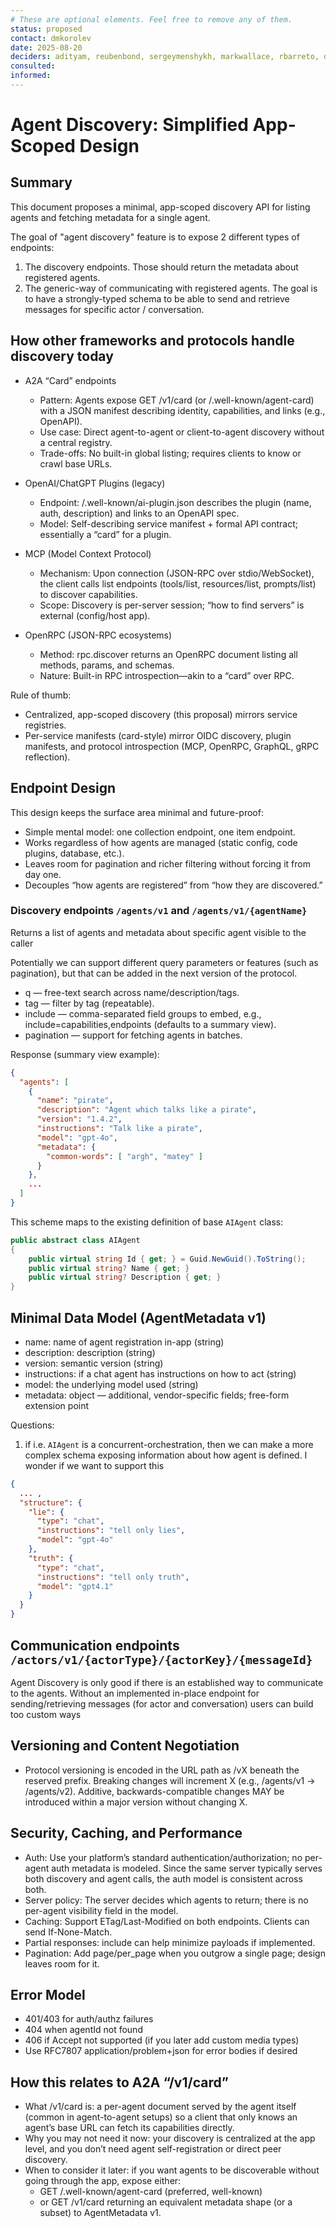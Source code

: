 ```yaml
---
# These are optional elements. Feel free to remove any of them.
status: proposed
contact: dmkorolev
date: 2025-08-20
deciders: adityam, reubenbond, sergeymenshykh, markwallace, rbarreto, dmytrostruk, westey-m, eavanvalkenburg, stephentoub
consulted: 
informed: 
---
```


# Agent Discovery: Simplified App-Scoped Design

## Summary

This document proposes a minimal, app-scoped discovery API for listing agents and fetching metadata for a single agent.

The goal of "agent discovery" feature is to expose 2 different types of endpoints:
  1) The discovery endpoints. Those should return the metadata about registered agents.
  2) The generic-way of communicating with registered agents. The goal is to have a strongly-typed schema to be able to send and retrieve messages for specific actor / conversation.

## How other frameworks and protocols handle discovery today

- A2A “Card” endpoints
  - Pattern: Agents expose GET /v1/card (or /.well-known/agent-card) with a JSON manifest describing identity, capabilities, and links (e.g., OpenAPI).
  - Use case: Direct agent-to-agent or client-to-agent discovery without a central registry.
  - Trade-offs: No built-in global listing; requires clients to know or crawl base URLs.

- OpenAI/ChatGPT Plugins (legacy)
  - Endpoint: /.well-known/ai-plugin.json describes the plugin (name, auth, description) and links to an OpenAPI spec.
  - Model: Self-describing service manifest + formal API contract; essentially a “card” for a plugin.

- MCP (Model Context Protocol)
  - Mechanism: Upon connection (JSON-RPC over stdio/WebSocket), the client calls list endpoints (tools/list, resources/list, prompts/list) to discover capabilities.
  - Scope: Discovery is per-server session; “how to find servers” is external (config/host app).

- OpenRPC (JSON-RPC ecosystems)
  - Method: rpc.discover returns an OpenRPC document listing all methods, params, and schemas.
  - Nature: Built-in RPC introspection—akin to a “card” over RPC.

Rule of thumb:
- Centralized, app-scoped discovery (this proposal) mirrors service registries.
- Per-service manifests (card-style) mirror OIDC discovery, plugin manifests, and protocol introspection (MCP, OpenRPC, GraphQL, gRPC reflection).

## Endpoint Design

This design keeps the surface area minimal and future-proof:
- Simple mental model: one collection endpoint, one item endpoint.
- Works regardless of how agents are managed (static config, code plugins, database, etc.).
- Leaves room for pagination and richer filtering without forcing it from day one.
- Decouples “how agents are registered” from “how they are discovered.”

### Discovery endpoints `/agents/v1` and `/agents/v1/{agentName}`

Returns a list of agents and metadata about specific agent visible to the caller

Potentially we can support different query parameters or features (such as pagination), but that can be added in the next version of the protocol.
- q — free-text search across name/description/tags.
- tag — filter by tag (repeatable).
- include — comma-separated field groups to embed, e.g., include=capabilities,endpoints (defaults to a summary view).
- pagination — support for fetching agents in batches.

Response (summary view example):

```json
{
  "agents": [
    {
      "name": "pirate",
      "description": "Agent which talks like a pirate",
      "version": "1.4.2",
      "instructions": "Talk like a pirate",
      "model": "gpt-4o",
      "metadata": {
        "common-words": [ "argh", "matey" ]
      }
    },
    ...
  ]
}
```

This scheme maps to the existing definition of base `AIAgent` class:
```csharp
public abstract class AIAgent
{
    public virtual string Id { get; } = Guid.NewGuid().ToString();
    public virtual string? Name { get; }
    public virtual string? Description { get; }
}
```

## Minimal Data Model (AgentMetadata v1)

- name: name of agent registration in-app (string)
- description: description (string)
- version: semantic version (string)
- instructions: if a chat agent has instructions on how to act (string)
- model: the underlying model used (string)
- metadata: object — additional, vendor-specific fields; free-form extension point

Questions:
1) if i.e. `AIAgent` is a concurrent-orchestration, then we can make a more complex schema exposing information about how agent is defined. I wonder if we want to support this
```json
{
  ... ,
  "structure": {
    "lie": {
      "type": "chat",
      "instructions": "tell only lies",
      "model": "gpt-4o"
    },
    "truth": {
      "type": "chat",
      "instructions": "tell only truth",
      "model": "gpt4.1"
    }
  }
}
```

## Communication endpoints `/actors/v1/{actorType}/{actorKey}/{messageId}`

Agent Discovery is only good if there is an established way to communicate to the agents. Without an implemented in-place endpoint for sending/retrieving messages (for actor and conversation) users can build too custom ways 

## Versioning and Content Negotiation

- Protocol versioning is encoded in the URL path as /vX beneath the reserved prefix. Breaking changes will increment X (e.g., /agents/v1 -> /agents/v2). Additive, backwards-compatible changes MAY be introduced within a major version without changing X.

## Security, Caching, and Performance

- Auth: Use your platform’s standard authentication/authorization; no per-agent auth metadata is modeled. Since the same server typically serves both discovery and agent calls, the auth model is consistent across both.
- Server policy: The server decides which agents to return; there is no per-agent visibility field in the model.
- Caching: Support ETag/Last-Modified on both endpoints. Clients can send If-None-Match.
- Partial responses: include can help minimize payloads if implemented.
- Pagination: Add page/per_page when you outgrow a single page; design leaves room for it.

## Error Model

- 401/403 for auth/authz failures
- 404 when agentId not found
- 406 if Accept not supported (if you later add custom media types)
- Use RFC7807 application/problem+json for error bodies if desired

## How this relates to A2A “/v1/card”

- What /v1/card is: a per-agent document served by the agent itself (common in agent-to-agent setups) so a client that only knows an agent’s base URL can fetch its capabilities directly.
- Why you may not need it now: your discovery is centralized at the app level, and you don’t need agent self-registration or direct peer discovery.
- When to consider it later: if you want agents to be discoverable without going through the app, expose either:
  - GET /.well-known/agent-card (preferred, well-known)
  - or GET /v1/card
  returning an equivalent metadata shape (or a subset) to AgentMetadata v1.
